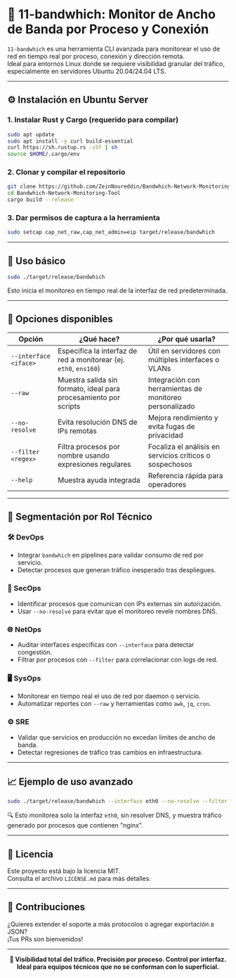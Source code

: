 # 📡 11-bandwhich: Monitor de Ancho de Banda por Proceso y Conexión

`11-bandwhich` es una herramienta CLI avanzada para monitorear el uso de red en tiempo real por proceso, conexión y dirección remota.  
Ideal para entornos Linux donde se requiere visibilidad granular del tráfico, especialmente en servidores Ubuntu 20.04/24.04 LTS.

---

## ⚙️ Instalación en Ubuntu Server

### 1. Instalar Rust y Cargo (requerido para compilar)

```bash
sudo apt update
sudo apt install -y curl build-essential
curl https://sh.rustup.rs -sSf | sh
source $HOME/.cargo/env
```

### 2. Clonar y compilar el repositorio

```bash
git clone https://github.com/ZeinNoureddin/Bandwhich-Network-Monitoring-Tool.git
cd Bandwhich-Network-Monitoring-Tool
cargo build --release
```

### 3. Dar permisos de captura a la herramienta

```bash
sudo setcap cap_net_raw,cap_net_admin=eip target/release/bandwhich
```

---

## 🚀 Uso básico

```bash
sudo ./target/release/bandwhich
```

Esto inicia el monitoreo en tiempo real de la interfaz de red predeterminada.

---

## 🧩 Opciones disponibles

| Opción                  | ¿Qué hace?                                                                 | ¿Por qué usarla?                                                                 |
|-------------------------|-----------------------------------------------------------------------------|----------------------------------------------------------------------------------|
| `--interface <iface>`   | Especifica la interfaz de red a monitorear (ej. `eth0`, `ens160`)           | Útil en servidores con múltiples interfaces o VLANs                             |
| `--raw`                 | Muestra salida sin formato, ideal para procesamiento por scripts            | Integración con herramientas de monitoreo personalizado                         |
| `--no-resolve`          | Evita resolución DNS de IPs remotas                                         | Mejora rendimiento y evita fugas de privacidad                                  |
| `--filter <regex>`      | Filtra procesos por nombre usando expresiones regulares                     | Focaliza el análisis en servicios críticos o sospechosos                        |
| `--help`                | Muestra ayuda integrada                                                     | Referencia rápida para operadores                                               |

---

## 🧠 Segmentación por Rol Técnico

### 🛠️ DevOps

- Integrar `bandwhich` en pipelines para validar consumo de red por servicio.
- Detectar procesos que generan tráfico inesperado tras despliegues.

### 🔐 SecOps

- Identificar procesos que comunican con IPs externas sin autorización.
- Usar `--no-resolve` para evitar que el monitoreo revele nombres DNS.

### 🌐 NetOps

- Auditar interfaces específicas con `--interface` para detectar congestión.
- Filtrar por procesos con `--filter` para correlacionar con logs de red.

### 🖥️ SysOps

- Monitorear en tiempo real el uso de red por daemon o servicio.
- Automatizar reportes con `--raw` y herramientas como `awk`, `jq`, `cron`.

### ⚙️ SRE

- Validar que servicios en producción no excedan límites de ancho de banda.
- Detectar regresiones de tráfico tras cambios en infraestructura.

---

## 📈 Ejemplo de uso avanzado

```bash
sudo ./target/release/bandwhich --interface eth0 --no-resolve --filter nginx
```

🔍 Esto monitorea solo la interfaz `eth0`, sin resolver DNS, y muestra tráfico generado por procesos que contienen "nginx".

---

## 📜 Licencia

Este proyecto está bajo la licencia MIT.  
Consulta el archivo `LICENSE.md` para más detalles.

---

## 🤝 Contribuciones

¿Quieres extender el soporte a más protocolos o agregar exportación a JSON?  
¡Tus PRs son bienvenidos!

---

<p align="center">
  <strong>🔎 Visibilidad total del tráfico. Precisión por proceso. Control por interfaz. Ideal para equipos técnicos que no se conforman con lo superficial.</strong>
</p>
